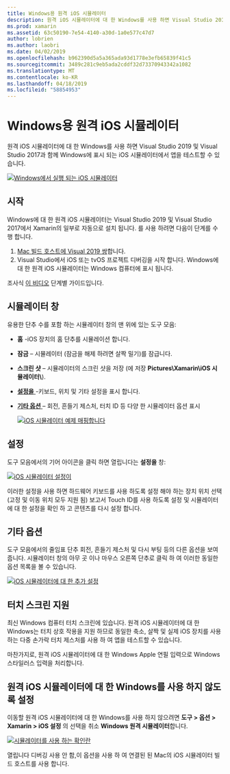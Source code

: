 ```yaml
---
title: Windows용 원격 iOS 시뮬레이터
description: 원격 iOS 시뮬레이터에 대 한 Windows를 사용 하면 Visual Studio 2019와 함께 Windows에 표시 되는 iOS 시뮬레이터에서 앱을 테스트할 수 있습니다.
ms.prod: xamarin
ms.assetid: 63c50190-7e54-4140-a30d-1a0e577c47d7
author: lobrien
ms.author: laobri
ms.date: 04/02/2019
ms.openlocfilehash: b962390d5a5a365ada93d1778e3efb65839f41c5
ms.sourcegitcommit: 3489c281c9eb5ada2cddf32d73370943342a1082
ms.translationtype: MT
ms.contentlocale: ko-KR
ms.lasthandoff: 04/18/2019
ms.locfileid: "58854953"
---
```

# <a name="remoted-ios-simulator-for-windows"></a>Windows용 원격 iOS 시뮬레이터

원격 iOS 시뮬레이터에 대 한 Windows를 사용 하면 Visual Studio 2019 및 Visual Studio 2017과 함께 Windows에 표시 되는 iOS 시뮬레이터에서 앱을 테스트할 수 있습니다.

[![Windows에서 실행 되는 iOS 시뮬레이터](images/hero-sml.png "Windows에서 실행 되는 iOS 시뮬레이터")](images/hero.png#lightbox)

## <a name="getting-started"></a>시작

Windows에 대 한 원격 iOS 시뮬레이터는 Visual Studio 2019 및 Visual Studio 2017에서 Xamarin의 일부로 자동으로 설치 됩니다. 를 사용 하려면 다음이 단계를 수행 합니다.

1. [Mac 빌드 호스트에 Visual 2019 쌍](~/ios/get-started/installation/windows/connecting-to-mac/index.md)합니다.
2. Visual Studio에서 iOS 또는 tvOS 프로젝트 디버깅을 시작 합니다. Windows에 대 한 원격 iOS 시뮬레이터는 Windows 컴퓨터에 표시 됩니다.

조사식 [이 비디오](deploy.md) 단계별 가이드입니다.

## <a name="simulator-window"></a>시뮬레이터 창

유용한 단추 수를 포함 하는 시뮬레이터 창의 맨 위에 있는 도구 모음:

- **홈** -iOS 장치의 홈 단추를 시뮬레이션 합니다.
- **잠금** – 시뮬레이터 (잠금을 해제 하려면 살짝 밀기)를 잠급니다.
- **스크린 샷** – 시뮬레이터의 스크린 샷을 저장 (에 저장 **Pictures\Xamarin\iOS 시뮬레이터\\**).
- [**설정을** ](#settings) -키보드, 위치 및 기타 설정을 표시 합니다.
- [**기타 옵션** ](#other-options) – 회전, 흔들기 제스처, 터치 ID 등 다양 한 시뮬레이터 옵션 표시

    [![iOS 시뮬레이터 예제 매핑합니다](images/maps-app-sml.png "iOS 시뮬레이터 매핑합니다 예제")](images/maps-app.png#lightbox)

## <a name="settings"></a>설정

도구 모음에서의 기어 아이콘을 클릭 하면 열립니다는 **설정을** 창:

[![iOS 시뮬레이터 설정이](images/settings-sml.png "iOS 시뮬레이터 설정")](images/settings.png#lightbox)

이러한 설정을 사용 하면 하드웨어 키보드를 사용 하도록 설정 해야 하는 장치 위치 선택 (고정 및 이동 위치 모두 지원 됨) 보고서 Touch ID를 사용 하도록 설정 및 시뮬레이터에 대 한 설정을 확인 하 고 콘텐츠를 다시 설정 합니다.

## <a name="other-options"></a>기타 옵션

도구 모음에서의 줄임표 단추 회전, 흔들기 제스처 및 다시 부팅 등의 다른 옵션을 보여 줍니다. 시뮬레이터 창의 아무 곳 이나 마우스 오른쪽 단추로 클릭 하 여 이러한 동일한 옵션 목록을 볼 수 있습니다.

[![iOS 시뮬레이터에 대 한 추가 설정](images/more-sml.png "iOS 시뮬레이터에 대 한 추가 설정")](images/more.png#lightbox)

## <a name="touchscreen-support"></a>터치 스크린 지원

최신 Windows 컴퓨터 터치 스크린에 있습니다. 원격 iOS 시뮬레이터에 대 한 Windows는 터치 상호 작용을 지원 하므로 동일한 축소, 살짝 및 실제 iOS 장치를 사용 하는 다중 손가락 터치 제스처를 사용 하 여 앱을 테스트할 수 있습니다.

마찬가지로, 원격 iOS 시뮬레이터에 대 한 Windows Apple 연필 입력으로 Windows 스타일러스 입력을 처리합니다.

## <a name="disabling-the-remoted-ios-simulator-for-windows"></a>원격 iOS 시뮬레이터에 대 한 Windows를 사용 하지 않도록 설정

이동할 원격 iOS 시뮬레이터에 대 한 Windows를 사용 하지 않으려면 **도구 > 옵션 > Xamarin > iOS 설정** 의 선택을 취소 **Windows 원격 시뮬레이터**합니다.

[![시뮬레이터를 사용 하는 확인란](images/options-sml.png "시뮬레이터를 사용 하는 확인란")](images/options.png#lightbox)

열립니다 디버깅 사용 안 함,이 옵션을 사용 하 여 연결된 된 Mac의 iOS 시뮬레이터 빌드 호스트를 사용 합니다.
